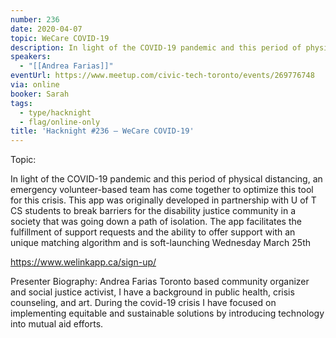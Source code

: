 ```yaml
---
number: 236
date: 2020-04-07
topic: WeCare COVID-19
description: In light of the COVID-19 pandemic and this period of physical distancing, an emergency volunteer-based team has come together to optimize this tool for this crisis. This app was originally developed in partnership with U of T CS students to break barriers for the disability justice community in a society that was going down a path of isolation. The app facilitates the fulfillment of support requests and the ability to offer support with an unique matching algorithm and is soft-launching Wednesday March 25th
speakers:
  - "[[Andrea Farias]]"
eventUrl: https://www.meetup.com/civic-tech-toronto/events/269776748
via: online
booker: Sarah
tags:
  - type/hacknight
  - flag/online-only
title: 'Hacknight #236 – WeCare COVID-19'
---
```


Topic:

In light of the COVID-19 pandemic and this period of physical distancing, an emergency volunteer-based team has come together to optimize this tool for this crisis. This app was originally developed in partnership with U of T CS students to break barriers for the disability justice community in a society that was going down a path of isolation. The app facilitates the fulfillment of support requests and the ability to offer support with an unique matching algorithm and is soft-launching Wednesday March 25th

https://www.welinkapp.ca/sign-up/

Presenter Biography:
Andrea Farias
Toronto based community organizer and social justice activist, I have a background in public health, crisis counseling, and art. During the covid-19 crisis I have focused on implementing equitable and sustainable solutions by introducing technology into mutual aid efforts.
